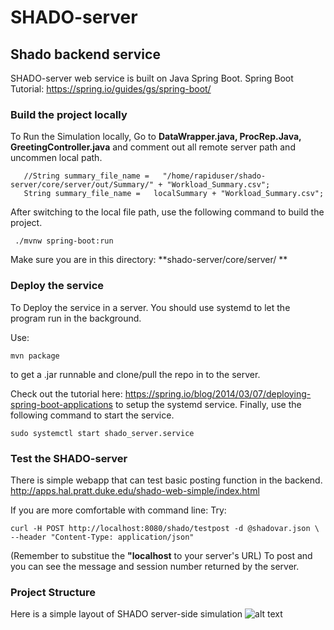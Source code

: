 # SHADO-server
## Shado backend service
SHADO-server web service is built on Java Spring Boot. 
Spring Boot Tutorial: https://spring.io/guides/gs/spring-boot/

### Build the project locally
To Run the Simulation locally, Go to **DataWrapper.java, ProcRep.Java, GreetingController.java** and comment out all remote server path and uncommen local path.

```
   //String summary_file_name =   "/home/rapiduser/shado-server/core/server/out/Summary/" + "Workload_Summary.csv"; 
   String summary_file_name =   localSummary + "Workload_Summary.csv";
```
After switching to the local file path, use the following command to build the project.

```
 ./mvnw spring-boot:run
```
Make sure you are in this directory: **shado-server/core/server/ **
### Deploy the service

To Deploy the service in a server. You should use systemd to let the program run in the background.

Use:
```
mvn package
```
to get a .jar runnable and clone/pull the repo in to the server.

Check out the tutorial here: https://spring.io/blog/2014/03/07/deploying-spring-boot-applications to setup the systemd service.
Finally, use the following command to start the service.
```
sudo systemctl start shado_server.service
```
### Test the SHADO-server

There is simple webapp that can test basic posting function in the backend. http://apps.hal.pratt.duke.edu/shado-web-simple/index.html

If you are more comfortable with command line:
Try:
```
curl -H POST http://localhost:8080/shado/testpost -d @shadovar.json \
--header "Content-Type: application/json"
```
(Remember to substitue the **"localhost** to your server's URL) 
To post and you can see the message and session number returned by the server.

### Project Structure

Here is a simple layout of SHADO server-side simulation
![alt text](https://github.com/shado-av/shado-server/blob/master/SHADO-server_structure.jpg)

